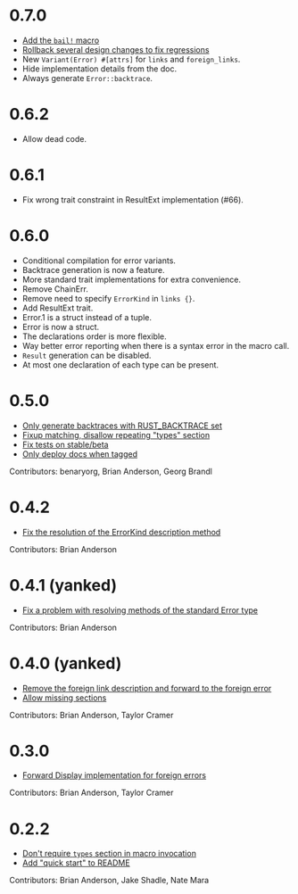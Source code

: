 # 0.7.0

- [Add the `bail!` macro](https://github.com/brson/error-chain/pull/76)
- [Rollback several design changes to fix regressions](https://github.com/brson/error-chain/pull/75)
- New `Variant(Error) #[attrs]` for `links` and `foreign_links`.
- Hide implementation details from the doc.
- Always generate `Error::backtrace`.

# 0.6.2

- Allow dead code.

# 0.6.1

- Fix wrong trait constraint in ResultExt implementation (#66).

# 0.6.0

- Conditional compilation for error variants.
- Backtrace generation is now a feature.
- More standard trait implementations for extra convenience.
- Remove ChainErr.
- Remove need to specify `ErrorKind` in `links {}`.
- Add ResultExt trait.
- Error.1 is a struct instead of a tuple.
- Error is now a struct.
- The declarations order is more flexible.
- Way better error reporting when there is a syntax error in the macro call.
- `Result` generation can be disabled.
- At most one declaration of each type can be present.

# 0.5.0

- [Only generate backtraces with RUST_BACKTRACE set](https://github.com/brson/error-chain/pull/27)
- [Fixup matching, disallow repeating "types" section](https://github.com/brson/error-chain/pull/26)
- [Fix tests on stable/beta](https://github.com/brson/error-chain/pull/28)
- [Only deploy docs when tagged](https://github.com/brson/error-chain/pull/30)

Contributors: benaryorg, Brian Anderson, Georg Brandl

# 0.4.2

- [Fix the resolution of the ErrorKind description method](https://github.com/brson/error-chain/pull/24)

Contributors: Brian Anderson

# 0.4.1 (yanked)

- [Fix a problem with resolving methods of the standard Error type](https://github.com/brson/error-chain/pull/22)

Contributors: Brian Anderson

# 0.4.0 (yanked)

- [Remove the foreign link description and forward to the foreign error](https://github.com/brson/error-chain/pull/19)
- [Allow missing sections](https://github.com/brson/error-chain/pull/17)

Contributors: Brian Anderson, Taylor Cramer

# 0.3.0

- [Forward Display implementation for foreign errors](https://github.com/brson/error-chain/pull/13)

Contributors: Brian Anderson, Taylor Cramer

# 0.2.2

- [Don't require `types` section in macro invocation](https://github.com/brson/error-chain/pull/8)
- [Add "quick start" to README](https://github.com/brson/error-chain/pull/9)

Contributors: Brian Anderson, Jake Shadle, Nate Mara
